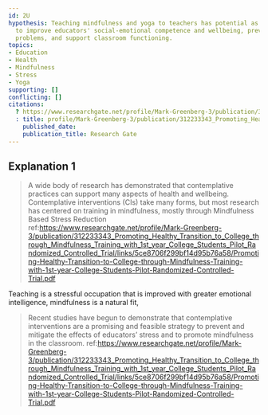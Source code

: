```yaml
---
id: 2U
hypothesis: Teaching mindfulness and yoga to teachers has potential as a strategy
  to improve educators' social-emotional competence and wellbeing, prevent stress-related
  problems, and support classroom functioning.
topics:
- Education
- Health
- Mindfulness
- Stress
- Yoga
supporting: []
conflicting: []
citations:
  ? https://www.researchgate.net/profile/Mark-Greenberg-3/publication/312233343_Promoting_Healthy_Transition_to_College_through_Mindfulness_Training_with_1st_year_College_Students_Pilot_Randomized_Controlled_Trial/links/5ce8706f299bf14d95b76a58/Promoting-Healthy-Transition-to-College-through-Mindfulness-Training-with-1st-year-College-Students-Pilot-Randomized-Controlled-Trial.pdf
  : title: profile/Mark-Greenberg-3/publication/312233343_Promoting_Healthy_Transition_to_College_through_Mindfulness_Training_with_1st_year_College_Students_Pilot_Randomized_Controlled_Trial/links/5ce8706f299bf14d95b76a58/Promoting-Healthy-Transition-to-College-through-Mindfulness-Training-with-1st-year-College-Students-Pilot-Randomized-Controlled-Trial.pdf
    published_date: 
    publication_title: Research Gate
---
```

## Explanation 1

> A wide body of research has demonstrated that contemplative practices can support many aspects of health and wellbeing. Contemplative interventions (CIs) take many forms, but most research has centered on training in mindfulness, mostly through Mindfulness Based Stress Reduction
> ref:https://www.researchgate.net/profile/Mark-Greenberg-3/publication/312233343_Promoting_Healthy_Transition_to_College_through_Mindfulness_Training_with_1st_year_College_Students_Pilot_Randomized_Controlled_Trial/links/5ce8706f299bf14d95b76a58/Promoting-Healthy-Transition-to-College-through-Mindfulness-Training-with-1st-year-College-Students-Pilot-Randomized-Controlled-Trial.pdf

Teaching is a stressful occupation that is improved with greater emotional intelligence, mindfulness is a natural fit,

> Recent studies have begun to demonstrate that contemplative interventions are a promising and feasible strategy to prevent and mitigate the effects of educators’ stress and to promote mindfulness in the classroom.
> ref:https://www.researchgate.net/profile/Mark-Greenberg-3/publication/312233343_Promoting_Healthy_Transition_to_College_through_Mindfulness_Training_with_1st_year_College_Students_Pilot_Randomized_Controlled_Trial/links/5ce8706f299bf14d95b76a58/Promoting-Healthy-Transition-to-College-through-Mindfulness-Training-with-1st-year-College-Students-Pilot-Randomized-Controlled-Trial.pdf

